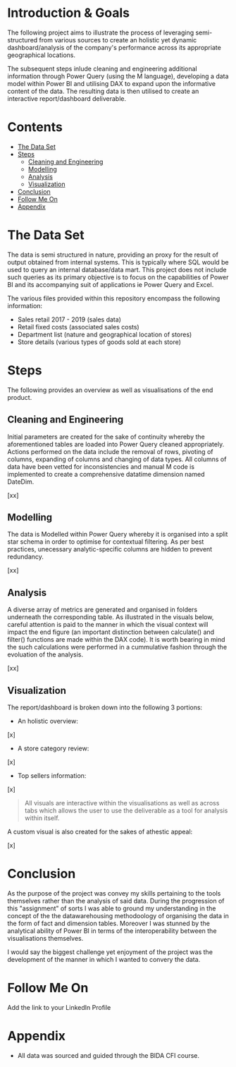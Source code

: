 # Introduction & Goals
The following project aims to illustrate the process of leveraging semi-structured from various sources to create an holistic yet dynamic dashboard/analysis of the company's performance across its appropriate geographical locations. 

The subsequent steps inlude cleaning and engineering additional information through Power Query (using the M language), developing a data model within Power BI and utilising DAX to expand upon the informative content of the data. The resulting data is then utilised to create an interactive report/dashboard deliverable. 

# Contents

- [The Data Set](#the-data-set)
- [Steps](#steps)
  - [Cleaning and Engineering](#cleaning-and-engineering)
  - [Modelling](#modelling)
  - [Analysis](#analysis)
  - [Visualization](#visualization)
- [Conclusion](#conclusion)
- [Follow Me On](#follow-me-on)
- [Appendix](#appendix)

# The Data Set
The data is semi structured in nature, providing an proxy for the result of output obtained from internal systems. This is typically where SQL would be used to query an internal database/data mart. This project does not include such queries as its primary objective is to focus on the capabilities of Power BI and its accompanying suit of applications ie Power Query and Excel.

The various files provided within this repository encompass the following information: 
- Sales retail 2017 - 2019 (sales data)
- Retail fixed costs (associated sales costs)
- Department list (nature and geographical location of stores)
- Store details (various types of goods sold at each store)

# Steps
The following provides an overview as well as visualisations of the end product.

## Cleaning and Engineering
Initial parameters are created for the sake of continuity whereby the aforementioned tables are loaded into Power Query cleaned appropriately. Actions performed on the data include the removal of rows, pivoting of columns, expanding of columns and changing of data types. All columns of data have been vetted for inconsistencies and manual M code is implemented to create a comprehensive datatime dimension named DateDim. 

[xx]

## Modelling
The data is Modelled within Power Query whereby it is organised into a split star schema in order to optimise for contextual filtering. As per best practices, unecessary analytic-specific columns are hidden to prevent redundancy. 

[xx]

## Analysis
A diverse array of metrics are generated and organised in folders underneath the corresponding table. As illustrated in the visuals below, careful attention is paid to the manner in which the visual context will impact the end figure (an important distinction between calculate() and filter() functions are made within the DAX code). It is worth bearing in mind the such calculations were performed in a cummulative fashion through the evoluation of the analysis. 

[xx]

## Visualization
The report/dashboard is broken down into the following 3 portions: 
- An holistic overview: 

[x]

- A store category review: 

[x]

- Top sellers information: 

[x]

> All visuals are interactive within the visualisations as well as across tabs which allows the user to use the deliverable as a tool for analysis within itself. 

A custom visual is also created for the sakes of athestic appeal: 

[x]

# Conclusion
As the purpose of the project was convey my skills pertaining to the tools themselves rather than the analysis of said data. During the progression of this "assignment" of sorts I was able to ground my understanding in the concept of the the datawarehousing methodoology of organising the data in the form of fact and dimension tables. Moreover I was stunned by the analytical ability of Power BI in terms of the interoperability between the visualisations themselves. 

I would say the biggest challenge yet enjoyment of the project was the development of the manner in which I wanted to convery the data. 

# Follow Me On
Add the link to your LinkedIn Profile

# Appendix
- All data was sourced and guided through the BIDA CFI course. 
